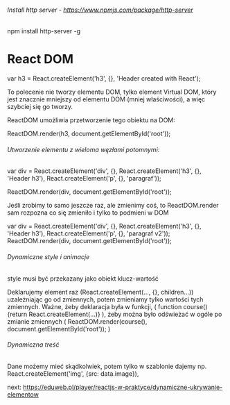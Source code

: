 ###### Install http server - https://www.npmjs.com/package/http-server

npm install http-server -g

# React DOM

var h3 = React.createElement('h3', {}, 'Header created with React');

To polecenie nie tworzy elementu DOM, tylko element Virtual DOM, który jest znacznie
mniejszy od elementu DOM (mniej właściwości), a więc szybciej się go tworzy.

ReactDOM umożliwia przetworzenie tego obiektu na DOM:

ReactDOM.render(h3, document.getElementById('root'));

###### Utworzenie elementu z wieloma węzłami potomnymi:

var div  = React.createElement('div', {}, React.createElement('h3', {}, 'Header h3'), React.createElement('p', {}, 'paragraf'));

ReactDOM.render(div, document.getElementById('root'));

Jeśli zrobimy to samo jeszcze raz, ale zmienimy coś, to ReactDOM.render sam rozpozna co się
zmieniło i tylko to podmieni w DOM

var div  = React.createElement('div', {}, React.createElement('h3', {}, 'Header h3'), React.createElement('p', {}, 'paragraf v2'));
ReactDOM.render(div, document.getElementById('root'));

###### Dynamiczne style i animacje

style musi być przekazany jako obiekt klucz-wartość

Deklarujemy element raz (React.createElement(..., {}, children...)) uzależniając go od zmiennych, potem zmieniamy tylko
wartości tych zmiennych. Ważne, żeby deklaracja była w funkcji, ( function course() {return React.createElement(...)} ),
żeby można było odświeżać w ogóle po zmianie zmiennych ( ReactDOM.render(course(), document.getElementById('root')); )

###### Dynamiczna treść
Dane możemy mieć skądkolwiek, potem tylko w szablonie dajemy np.
React.createElement('img', {src: data.image}),


next:
https://eduweb.pl/player/reactjs-w-praktyce/dynamiczne-ukrywanie-elementow

